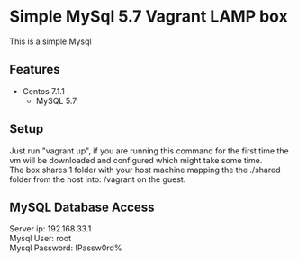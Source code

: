 # Simple MySql 5.7 Vagrant LAMP box
This is a simple Mysql

## Features
- Centos 7.1.1
    - MySQL 5.7

## Setup
Just run "vagrant up", if you are running this command for the first time the vm will be downloaded and configured which might take some time.  
The box shares 1 folder with your host machine mapping the the ./shared folder from the host into: /vagrant on the guest.

## MySQL Database Access
Server ip: 192.168.33.1  
Mysql User: root  
Mysql Password: !Passw0rd%  
